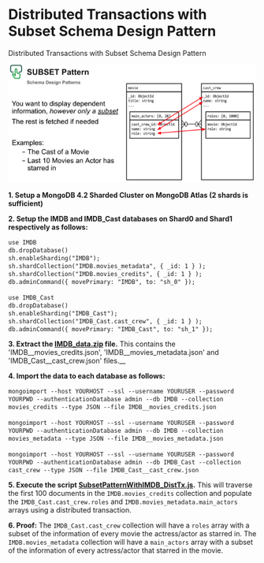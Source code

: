 # Distributed Transactions with Subset Schema Design Pattern
Distributed Transactions with Subset Schema Design Pattern

![Patnter](SubsetPattern.jpg)

__1. Setup a MongoDB 4.2 Sharded Cluster on MongoDB Atlas (2 shards is sufficient)__

__2. Setup the IMDB and IMDB_Cast databases on Shard0 and Shard1 respectively as follows:__ 
```
use IMDB
db.dropDatabase()
sh.enableSharding("IMDB");
sh.shardCollection("IMDB.movies_metadata", { _id: 1 } );
sh.shardCollection("IMDB.movies_credits", { _id: 1 } );
db.adminCommand({ movePrimary: "IMDB", to: "sh_0" });

use IMDB_Cast
db.dropDatabase()
sh.enableSharding("IMDB_Cast");
sh.shardCollection("IMDB_Cast.cast_crew", { _id: 1 } );
db.adminCommand({ movePrimary: "IMDB_Cast", to: "sh_1" });
```
__3. Extract the [IMDB_data.zip](IMDB_data.zip) file.__
This contains the 'IMDB__movies_credits.json', 'IMDB__movies_metadata.json' and 'IMDB_Cast__cast_crew.json' files.__

__4. Import the data to each database as follows:__
```
mongoimport --host YOURHOST --ssl --username YOURUSER --password YOURPWD --authenticationDatabase admin --db IMDB --collection movies_credits --type JSON --file IMDB__movies_credits.json

mongoimport --host YOURHOST --ssl --username YOURUSER --password YOURPWD --authenticationDatabase admin --db IMDB --collection movies_metadata --type JSON --file IMDB__movies_metadata.json

mongoimport --host YOURHOST --ssl --username YOURUSER --password YOURPWD --authenticationDatabase admin --db IMDB_Cast --collection cast_crew --type JSON --file IMDB_Cast__cast_crew.json
```

__5. Execute the script [SubsetPatternWithIMDB_DistTx.js](SubsetPatternWithIMDB_DistTx.js).__
This will traverse the first 100 documents in the `IMDB.movies_credits` collection and populate the `IMDB_Cast.cast_crew.roles` and `IMDB.movies_metadata.main_actors` arrays using a distributed transaction.

__6. Proof:__
The `IMDB_Cast.cast_crew` collection will have a `roles` array with a subset of the information of every movie the actress/actor as starred in. The `IMDB.movies_metadata` collection will have a `main_actors` array with a subset of the information of every actress/actor that starred in the movie.
